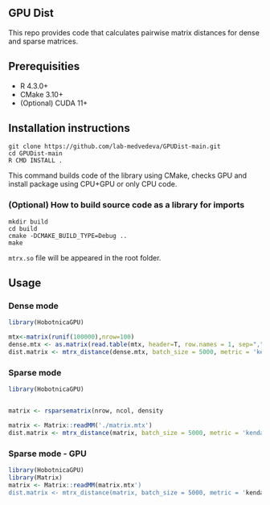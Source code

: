 ## GPU Dist

This repo provides code that calculates pairwise matrix distances for dense and sparse matrices.

## Prerequisities

* R 4.3.0+
* CMake 3.10+
* (Optional) CUDA 11+

## Installation instructions
```shell
git clone https://github.com/lab-medvedeva/GPUDist-main.git
cd GPUDist-main
R CMD INSTALL .
```
This command builds code of the library using CMake, checks GPU and install package using CPU+GPU or only CPU code.

### (Optional) How to build source code as a library for imports

```shell
mkdir build
cd build
cmake -DCMAKE_BUILD_TYPE=Debug ..
make
```

`mtrx.so` file will be appeared in the root folder.

## Usage

### Dense mode
```R
library(HobotnicaGPU)

mtx<-matrix(runif(100000),nrow=100)
dense.mtx <- as.matrix(read.table(mtx, header=T, row.names = 1, sep=","))
dist.matrix <- mtrx_distance(dense.mtx, batch_size = 5000, metric = 'kendall', type='gpu', sparse=F)
```

### Sparse mode
```R
library(HobotnicaGPU)


matrix <- rsparsematrix(nrow, ncol, density

matrix <- Matrix::readMM('./matrix.mtx')
dist.matrix <- mtrx_distance(matrix, batch_size = 5000, metric = 'kendall', type='gpu', sparse=T)
```

### Sparse mode - GPU
```R
library(HobotnicaGPU)
library(Matrix)
matrix <- Matrix::readMM(matrix.mtx')
dist.matrix <- mtrx_distance(matrix, batch_size = 5000, metric = 'kendall', type='gpu', sparse=T)
```


